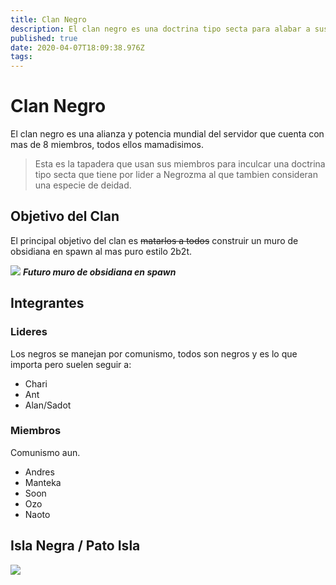 ```yaml
---
title: Clan Negro
description: El clan negro es una doctrina tipo secta para alabar a sus dioses Negrozma y Abduzkan el pez
published: true
date: 2020-04-07T18:09:38.976Z
tags: 
---
```


# Clan Negro
El clan negro es una alianza y potencia mundial del servidor que cuenta con mas de 8 miembros, todos ellos mamadisimos.

> Esta es la tapadera que  usan sus miembros para inculcar una doctrina tipo secta que tiene por lider a Negrozma al que tambien consideran una especie de deidad.

## Objetivo del Clan

El principal objetivo del clan es ~~matarlos a todos~~ construir un muro de obsidiana en spawn al mas puro estilo 2b2t.

![](https://static.miraheze.org/2builders2toolswiki/thumb/2/25/THEWALL1.png/300px-THEWALL1.png)
***Futuro muro de obsidiana en spawn***

## Integrantes
### Lideres
Los negros se manejan por comunismo, todos son negros y es lo que importa
pero suelen seguir a: 
- Chari
- Ant
- Alan/Sadot
### Miembros
Comunismo aun.
- Andres
- Manteka
- Soon
- Ozo
- Naoto

## Isla Negra / Pato Isla

![](https://cdn.discordapp.com/attachments/545128014942437376/697139825974837328/2020-04-06_21.44.22.png)